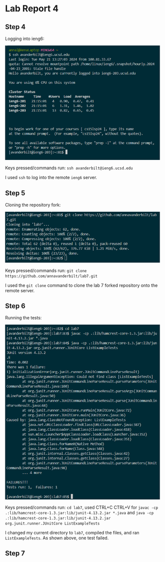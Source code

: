 # Lab Report 4

## Step 4

Logging into ieng6:

![Image](step4.png)

Keys pressed/commands run: `ssh avanderbilt@ieng6.ucsd.edu`

I used `ssh` to log into the remote `ieng6` server. 

## Step 5

Cloning the repository fork:

![Image](step5.png)

Keys pressed/commands run: `git clone https://github.com/annavanderbilt/lab7.git`

I used the `git clone` command to clone the lab 7 forked repository onto the remote server. 

## Step 6

Running the tests:

![Image](step6.png)

Keys pressed/commands run: `cd lab7`, used CTRL+C CTRL+V for `javac -cp .:lib/hamcrest-core-1.3.jar:lib/junit-4.13.2.jar *.java` and `java -cp .:lib/hamcrest-core-1.3.jar:lib/junit-4.13.2.jar org.junit.runner.JUnitCore ListExampleTests`

I changed my current directory to `lab7`, compiled the files, and ran `ListExampleTests`. As shown above, one test failed.

## Step 7


